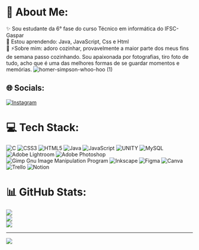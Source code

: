 # 💫 About Me:
✨ Sou estudante da 6° fase do curso Técnico em informática do IFSC-Gaspar<br>🌱 Estou aprendendo: Java, JavaScript, Css e Html<br>💬 ⚡Sobre mim: adoro cozinhar, provavelmente a maior parte dos meus fins de semana passo cozinhando. Sou apaixonada por fotografias, tiro foto de tudo, acho que é uma das melhores formas de se guardar momentos e memórias.
![homer-simpson-whoo-hoo (1)](https://github.com/mahmaffezzolli/mahmaffezzolli/assets/111303816/85a6c0f8-b231-4583-b9c1-78ba6f55fcf0)


## 🌐 Socials:
[![Instagram](https://img.shields.io/badge/Instagram-%23E4405F.svg?logo=Instagram&logoColor=white)](https://instagram.com/mah_maffezzolli) 

# 💻 Tech Stack:
![C](https://img.shields.io/badge/c-%2300599C.svg?style=flat&logo=c&logoColor=white) ![CSS3](https://img.shields.io/badge/css3-%231572B6.svg?style=flat&logo=css3&logoColor=white) ![HTML5](https://img.shields.io/badge/html5-%23E34F26.svg?style=flat&logo=html5&logoColor=white) ![Java](https://img.shields.io/badge/java-%23ED8B00.svg?style=flat&logo=java&logoColor=white) ![JavaScript](https://img.shields.io/badge/javascript-%23323330.svg?style=flat&logo=javascript&logoColor=%23F7DF1E) ![UNITY](https://img.shields.io/badge/Unity-%2320232a.svg?style=flat&logo=unity&logoColor=white) ![MySQL](https://img.shields.io/badge/mysql-%2300f.svg?style=flat&logo=mysql&logoColor=white) ![Adobe Lightroom](https://img.shields.io/badge/Adobe%20Lightroom-31A8FF.svg?style=flat&logo=Adobe%20Lightroom&logoColor=white) ![Adobe Photoshop](https://img.shields.io/badge/adobephotoshop-%2331A8FF.svg?style=flat&logo=adobephotoshop&logoColor=white) ![Gimp Gnu Image Manipulation Program](https://img.shields.io/badge/Gimp-657D8B?style=flat&logo=gimp&logoColor=FFFFFF) ![Inkscape](https://img.shields.io/badge/Inkscape-e0e0e0?style=flat&logo=inkscape&logoColor=080A13) 	![Figma](https://img.shields.io/badge/figma-%23F24E1E.svg?style=flat&logo=figma&logoColor=white) ![Canva](https://img.shields.io/badge/Canva-%2300C4CC.svg?style=flat&logo=Canva&logoColor=white) ![Trello](https://img.shields.io/badge/Trello-%23026AA7.svg?style=flat&logo=Trello&logoColor=white) ![Notion](https://img.shields.io/badge/Notion-%23000000.svg?style=flat&logo=notion&logoColor=white)
# 📊 GitHub Stats:
![](https://github-readme-stats.vercel.app/api?username=mahmaffezzolli&theme=dracula&hide_border=false&include_all_commits=false&count_private=false)<br/>
![](https://github-readme-streak-stats.herokuapp.com/?user=mahmaffezzolli&theme=dracula&hide_border=false)<br/>
![](https://github-readme-stats.vercel.app/api/top-langs/?username=mahmaffezzolli&theme=dracula&hide_border=false&include_all_commits=false&count_private=false&layout=compact)

---
[![](https://visitcount.itsvg.in/api?id=mahmaffezzolli&icon=7&color=10)](https://visitcount.itsvg.in)

<!-- Proudly created with GPRM ( https://gprm.itsvg.in ) -->
